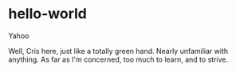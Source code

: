 # hello-world

Yahoo

Well, Cris here, just like a totally green hand.
Nearly unfamiliar with anything.
As far as I'm concerned,
too much to learn, and to strive.
